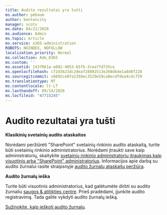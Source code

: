 ```yaml
---
title: Audito rezultatai yra tušti
ms.author: pebaum
author: bentoncity
manager: scotv
ms.date: 04/21/2020
ms.audience: Admin
ms.topic: article
ms.service: o365-administration
ROBOTS: NOINDEX, NOFOLLOW
localization_priority: Normal
ms.collection: Adm_O365
ms.custom: ''
ms.assetid: 1437061a-a602-4853-b5fb-3cea7fd735ce
ms.openlocfilehash: c72d3623dc2deaf28892513e268db4e1a8d8f228
ms.sourcegitcommit: c6692ce0fa1358ec3529e59ca0ecdfdea4cdc759
ms.translationtype: MT
ms.contentlocale: lt-LT
ms.lasthandoff: 09/14/2020
ms.locfileid: "47715245"
---
```

# <a name="auditing-results-are-blank"></a>Audito rezultatai yra tušti

 **Klasikinių svetainių audito ataskaitos**
  
Norėdami peržiūrėti "SharePoint" svetainių rinkinio audito ataskaitą, turite būti svetainių rinkinio administratorius. Norėdami įtraukti save kaip administratorių, skaitykite [svetainių rinkinio administratorių įtraukimas kaip visuotinis arba "SharePoint" administratorius](https://go.microsoft.com/fwlink/?linkid=869390). Informacijos apie darbą su audito žurnalui rasite straipsnyje [audito žurnalų ataskaitų peržiūra](https://go.microsoft.com/fwlink/?linkid=395237). 
  
 **Audito žurnalų ieška**
  
Turite būti visuotinis administratorius, kad galėtumėte dirbti su audito žurnaliu [saugos &amp; atitikties centre](https://protection.office.com). Prieš pradėdami, įjunkite audito registravimą. Tada galite vykdyti audito žurnalų iešką. 
  
[Sužinokite, kaip ieškoti audito žurnalų](https://go.microsoft.com/fwlink/?linkid=708432).
  

